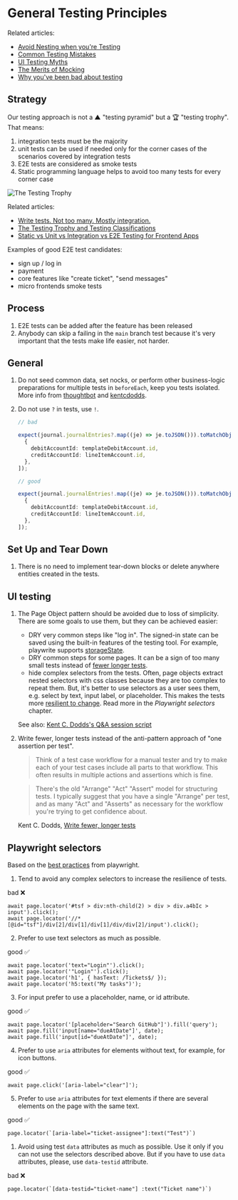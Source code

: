 # General Testing Principles

Related articles:

- [Avoid Nesting when you're Testing](https://kentcdodds.com/blog/avoid-nesting-when-youre-testing)
- [Common Testing Mistakes](https://kentcdodds.com/blog/common-testing-mistakes)
- [UI Testing Myths](https://kentcdodds.com/blog/ui-testing-myths)
- [The Merits of Mocking](https://kentcdodds.com/blog/the-merits-of-mocking)
- [Why you've been bad about testing](https://kentcdodds.com/blog/why-youve-been-bad-about-testing)

## Strategy

Our testing approach is not a ▲ "testing pyramid" but a 🏆 "testing trophy". That means:

1.  integration tests must be the majority
1.  unit tests can be used if needed only for the corner cases of the scenarios covered by integration tests
1.  E2E tests are considered as smoke tests
1.  Static programming language helps to avoid too many tests for every corner case

![The Testing Trophy](https://pbs.twimg.com/media/DVUoM94VQAAzuws?format=jpg&name=900x900)

Related articles:

- [Write tests. Not too many. Mostly integration.](https://kentcdodds.com/blog/write-tests)
- [The Testing Trophy and Testing Classifications](https://kentcdodds.com/blog/the-testing-trophy-and-testing-classifications)
- [Static vs Unit vs Integration vs E2E Testing for Frontend Apps](https://kentcdodds.com/blog/static-vs-unit-vs-integration-vs-e2e-tests)

Examples of good E2E test candidates:

- sign up / log in
- payment
- core features like "create ticket", "send messages"
- micro frontends smoke tests

## Process

1. E2E tests can be added after the feature has been released
1. Anybody can skip a failing in the `main` branch test because it's very important that the tests make life easier, not harder.

## General

1. Do not seed common data, set nocks, or perform other business-logic preparations for multiple tests in `beforeEach`, keep you tests isolated. More info from [thoughtbot](https://thoughtbot.com/blog/lets-not) and [kentcdodds](https://kentcdodds.com/blog/avoid-nesting-when-youre-testing).

1. Do not use `?` in tests, use `!`.

   ```typescript
   // bad

   expect(journal.journalEntries?.map((je) => je.toJSON())).toMatchObject([
     {
       debitAccountId: templateDebitAccount.id,
       creditAccountId: lineItemAccount.id,
     },
   ]);

   // good

   expect(journal.journalEntries!.map((je) => je.toJSON())).toMatchObject([
     {
       debitAccountId: templateDebitAccount.id,
       creditAccountId: lineItemAccount.id,
     },
   ]);
   ```

## Set Up and Tear Down

1. There is no need to implement tear-down blocks or delete anywhere entities created in the tests.

## UI testing

1. The Page Object pattern should be avoided due to loss of simplicity. There are some goals to use them, but they can be achieved easier:

   - DRY very common steps like "log in". The signed-in state can be saved using the built-in features of the testing tool. For example, playwrite supports [storageState](https://playwright.dev/docs/test-auth#reuse-signed-in-state).
   - DRY common steps for some pages. It can be a sign of too many small tests instead of [fewer longer tests](https://kentcdodds.com/blog/write-fewer-longer-tests).
   - hide complex selectors from the tests. Often, page objects extract nested selectors with css classes because they are too complex to repeat them. But, it's better to use selectors as a user sees them, e.g. select by text, input label, or placeholder. This makes the tests more [resilient to change](https://kentcdodds.com/blog/making-your-ui-tests-resilient-to-change). Read more in the _Playwright selectors_ chapter.

   See also: [Kent C. Dodds's Q&A session script](https://frontendmasters.com/courses/testing-practices-principles/additional-resources-and-q-a/)

1. Write fewer, longer tests instead of the anti-pattern approach of "one assertion per test".

   > Think of a test case workflow for a manual tester and try to make each of your test cases include all parts to that workflow. This often results in multiple actions and assertions which is fine.

   > There's the old "Arrange" "Act" "Assert" model for structuring tests. I typically suggest that you have a single "Arrange" per test, and as many "Act" and "Asserts" as necessary for the workflow you're trying to get confidence about.

   Kent C. Dodds, [Write fewer, longer tests](https://kentcdodds.com/blog/write-fewer-longer-tests)

## Playwright selectors

Based on the [best practices](https://playwright.dev/docs/selectors#best-practices) from playwright.

1. Tend to avoid any complex selectors to increase the resilience of tests.

bad ❌

```
await page.locator('#tsf > div:nth-child(2) > div > div.a4bIc > input').click();
await page.locator('//*[@id="tsf"]/div[2]/div[1]/div[1]/div/div[2]/input').click();
```

2. Prefer to use text selectors as much as possible.

good ✅

```
await page.locator('text="Login"').click();
await page.locator('"Login"').click();
await page.locator('h1', { hasText: /Tickets$/ });
await page.locator('h5:text("My tasks")');
```

3. For input prefer to use a placeholder, name, or id attribute.

good ✅

```
await page.locator('[placeholder="Search GitHub"]').fill('query');
await page.fill('input[name="dueAtDate"]', date);
await page.fill('input[id="dueAtDate"]', date);
```

4. Prefer to use `aria` attributes for elements without text, for example, for icon buttons.

good ✅

```
await page.click('[aria-label="clear"]');
```

5. Prefer to use `aria` attributes for text elements if there are several elements on the page with the same text.

good ✅

```
page.locator(`[aria-label="ticket-assignee"]:text("Test")`)
```

1. Avoid using test `data` attributes as much as possible. Use it only if you can not use the selectors described above. But if you have to use `data` attributes, please, use `data-testid` attribute.

bad ❌

```
page.locator(`[data-testid="ticket-name"] :text("Ticket name")`)
```

